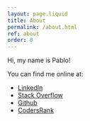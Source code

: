 ```yaml
---
layout: page.liquid
title: About
permalink: /about.html
ref: about
order: 0
---
```

Hi, my name is Pablo!

You can find me online at:

- [LinkedIn](https://www.linkedin.com/in/pgpbpadilla/)
- [Stack Overflow](https://stackoverflow.com/story/pablo-padilla)
- [Github](https://github.com/pgpbpadilla)
- [CodersRank](https://profile.codersrank.io/user/pgpbpadilla)
